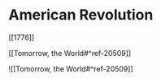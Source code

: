 # American Revolution
[[1776]]

[[Tomorrow, the World#^ref-20509]]

![[Tomorrow, the World#^ref-20509]]